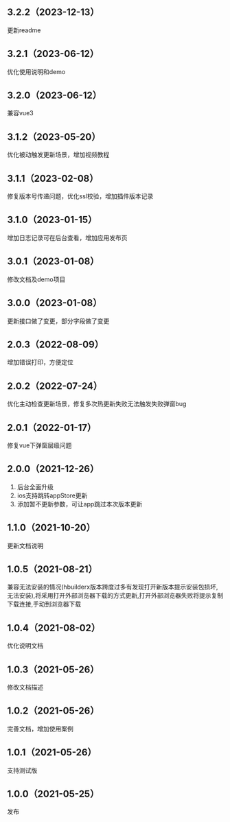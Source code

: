 ## 3.2.2（2023-12-13）

更新readme

## 3.2.1（2023-06-12）

优化使用说明和demo

## 3.2.0（2023-06-12）

兼容vue3

## 3.1.2（2023-05-20）

优化被动触发更新场景，增加视频教程

## 3.1.1（2023-02-08）

修复版本号传递问题，优化ssl校验，增加插件版本记录

## 3.1.0（2023-01-15）

增加日志记录可在后台查看，增加应用发布页

## 3.0.1（2023-01-08）

修改文档及demo项目

## 3.0.0（2023-01-08）

更新接口做了变更，部分字段做了变更

## 2.0.3（2022-08-09）

增加错误打印，方便定位

## 2.0.2（2022-07-24）

优化主动检查更新场景，修复多次热更新失败无法触发失败弹窗bug

## 2.0.1（2022-01-17）

修复vue下弹窗层级问题

## 2.0.0（2021-12-26）

1. 后台全面升级
2. ios支持跳转appStore更新
3. 添加暂不更新参数，可让app跳过本次版本更新

## 1.1.0（2021-10-20）

更新文档说明

## 1.0.5（2021-08-21）

兼容无法安装的情况(hbuilderx版本跨度过多有发现打开新版本提示安装包损坏,无法安装),将采用打开外部浏览器下载的方式更新,打开外部浏览器失败将提示复制下载连接,手动到浏览器下载

## 1.0.4（2021-08-02）

优化说明文档

## 1.0.3（2021-05-26）

修改文档描述

## 1.0.2（2021-05-26）

完善文档，增加使用案例

## 1.0.1（2021-05-26）

支持测试版

## 1.0.0（2021-05-25）

发布

